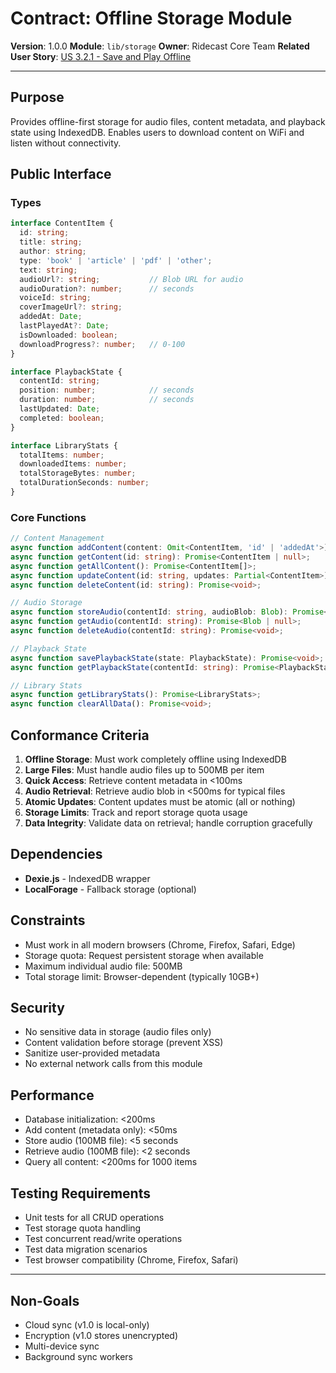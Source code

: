 # Contract: Offline Storage Module

**Version**: 1.0.0
**Module**: `lib/storage`
**Owner**: Ridecast Core Team
**Related User Story**: [US 3.2.1 - Save and Play Offline](../../2-product/userstories/epic-3-library-playback/feature-3.2/us-3.2.1-save-and-play-offline.md)

---

## Purpose

Provides offline-first storage for audio files, content metadata, and playback state using IndexedDB. Enables users to download content on WiFi and listen without connectivity.

## Public Interface

### Types

```typescript
interface ContentItem {
  id: string;
  title: string;
  author: string;
  type: 'book' | 'article' | 'pdf' | 'other';
  text: string;
  audioUrl?: string;           // Blob URL for audio
  audioDuration?: number;      // seconds
  voiceId: string;
  coverImageUrl?: string;
  addedAt: Date;
  lastPlayedAt?: Date;
  isDownloaded: boolean;
  downloadProgress?: number;   // 0-100
}

interface PlaybackState {
  contentId: string;
  position: number;            // seconds
  duration: number;            // seconds
  lastUpdated: Date;
  completed: boolean;
}

interface LibraryStats {
  totalItems: number;
  downloadedItems: number;
  totalStorageBytes: number;
  totalDurationSeconds: number;
}
```

### Core Functions

```typescript
// Content Management
async function addContent(content: Omit<ContentItem, 'id' | 'addedAt'>): Promise<ContentItem>;
async function getContent(id: string): Promise<ContentItem | null>;
async function getAllContent(): Promise<ContentItem[]>;
async function updateContent(id: string, updates: Partial<ContentItem>): Promise<void>;
async function deleteContent(id: string): Promise<void>;

// Audio Storage
async function storeAudio(contentId: string, audioBlob: Blob): Promise<string>;
async function getAudio(contentId: string): Promise<Blob | null>;
async function deleteAudio(contentId: string): Promise<void>;

// Playback State
async function savePlaybackState(state: PlaybackState): Promise<void>;
async function getPlaybackState(contentId: string): Promise<PlaybackState | null>;

// Library Stats
async function getLibraryStats(): Promise<LibraryStats>;
async function clearAllData(): Promise<void>;
```

## Conformance Criteria

1. **Offline Storage**: Must work completely offline using IndexedDB
2. **Large Files**: Must handle audio files up to 500MB per item
3. **Quick Access**: Retrieve content metadata in <100ms
4. **Audio Retrieval**: Retrieve audio blob in <500ms for typical files
5. **Atomic Updates**: Content updates must be atomic (all or nothing)
6. **Storage Limits**: Track and report storage quota usage
7. **Data Integrity**: Validate data on retrieval; handle corruption gracefully

## Dependencies

- **Dexie.js** - IndexedDB wrapper
- **LocalForage** - Fallback storage (optional)

## Constraints

- Must work in all modern browsers (Chrome, Firefox, Safari, Edge)
- Storage quota: Request persistent storage when available
- Maximum individual audio file: 500MB
- Total storage limit: Browser-dependent (typically 10GB+)

## Security

- No sensitive data in storage (audio files only)
- Content validation before storage (prevent XSS)
- Sanitize user-provided metadata
- No external network calls from this module

## Performance

- Database initialization: <200ms
- Add content (metadata only): <50ms
- Store audio (100MB file): <5 seconds
- Retrieve audio (100MB file): <2 seconds
- Query all content: <200ms for 1000 items

## Testing Requirements

- Unit tests for all CRUD operations
- Test storage quota handling
- Test concurrent read/write operations
- Test data migration scenarios
- Test browser compatibility (Chrome, Firefox, Safari)

---

## Non-Goals

- Cloud sync (v1.0 is local-only)
- Encryption (v1.0 stores unencrypted)
- Multi-device sync
- Background sync workers

